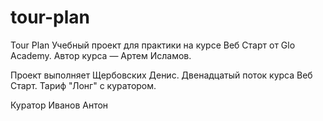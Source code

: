 # tour-plan

Tour Plan
Учебный проект для практики на курсе Веб Старт от Glo Academy. Автор курса — Артем Исламов.

Проект выполняет
Щербовских Денис. Двенадцатый поток курса Веб Старт. Тариф "Лонг" с куратором.

Куратор
Иванов Антон
